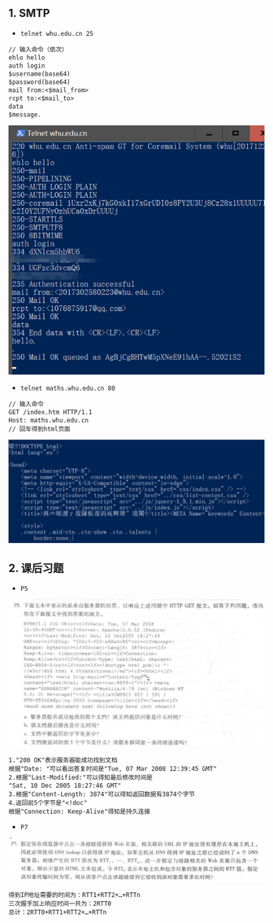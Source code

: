 ## 1. SMTP

- `telnet whu.edu.cn 25`

~~~
// 输入命令（依次）
ehlo hello
auth login
$username(base64)
$password(base64)
mail from:<$mail_from>
rcpt to:<$mail_to>
data
$message.
~~~

![1584637388170](homework3/1584637388170.png)

- `telnet maths.whu.edu.cn 80`

~~~
// 输入命令
GET /index.htm HTTP/1.1
Host: maths.whu.edu.cn
// 回车得到html页面
~~~

![1584637915435](homework3/1584637915435.png)

## 2. 课后习题

- `P5`

![1584639092054](homework3/1584639092054.png)

~~~
1."200 OK"表示服务器能成功找到文档
根据"Date: "可以看出答复时间是"Tue, 07 Mar 2008 12:39:45 GMT"
2.根据"Last-Modified:"可以得知最后修改时间是
"Sat, 10 Dec 2005 18:27:46 GMT"
3.根据"Content-Length: 3874"可以得知返回数据有3874个字节
4.返回前5个字节是"<!doc"
根据"Connection: Keep-Alive"得知是持久连接
~~~

- `P7`

![1584638933962](homework3/1584638933962.png)

~~~
得到IP地址需要的时间为：RTT1+RTT2+…+RTTn 
三次握手加上响应时间一共为：2RTT0 
总计：2RTT0+RTT1+RTT2+…+RTTn
~~~

